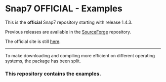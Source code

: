 # Snap7 OFFICIAL - Examples

This is the **official** Snap7 repository starting with release 1.4.3.

Previous releases are available in the <a href="https://sourceforge.net/projects/snap7/files/" target="_blank">SourceForge</a> repository.

The official site is still <a href="https://snap7.sourceforge.net/" target="_blank">here</a>.

---

To make downloading and compiling more efficient on different operating systems, the package has been split.

### This repository contains the examples.